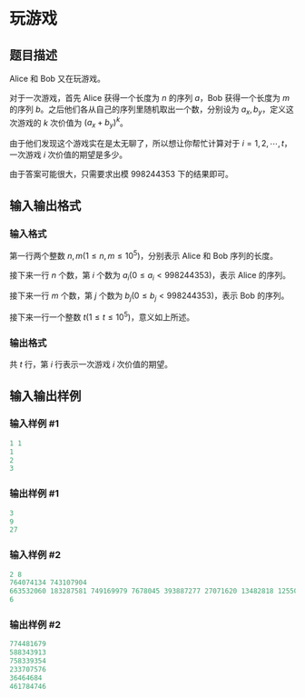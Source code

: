 # 玩游戏

## 题目描述

Alice 和 Bob 又在玩游戏。

对于一次游戏，首先 Alice 获得一个长度为 $n$ 的序列 $a$，Bob 获得一个长度为 $m$ 的序列 $b$。之后他们各从自己的序列里随机取出一个数，分别设为 $a_x, b_y$，定义这次游戏的 $k$ 次价值为 $(a_x + b_y)^k$。

由于他们发现这个游戏实在是太无聊了，所以想让你帮忙计算对于 $i = 1, 2, \cdots, t$，一次游戏 $i$ 次价值的期望是多少。

由于答案可能很大，只需要求出模 $998244353$ 下的结果即可。

## 输入输出格式

### 输入格式

第一行两个整数 $n, m(1 \leq n, m \leq 10^5)$，分别表示 Alice 和 Bob 序列的长度。

接下来一行 $n$ 个数，第 $i$ 个数为 $a_i(0 \leq a_i < 998244353)$，表示 Alice 的序列。

接下来一行 $m$ 个数，第 $j$ 个数为 $b_j(0 \leq b_j < 998244353)$，表示 Bob 的序列。

接下来一行一个整数 $t(1 \leq t \leq 10^5)$，意义如上所述。

### 输出格式

共 $t$ 行，第 $i$ 行表示一次游戏 $i$ 次价值的期望。

## 输入输出样例

### 输入样例 #1

```cpp
1 1
1
2
3
```


### 输出样例 #1

```cpp
3
9
27
```


### 输入样例 #2

```cpp
2 8
764074134 743107904
663532060 183287581 749169979 7678045 393887277 27071620 13482818 125504606
6
```


### 输出样例 #2

```cpp
774481679
588343913
758339354
233707576
36464684
461784746
```


